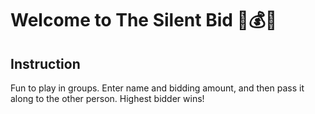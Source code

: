 # Welcome to The Silent Bid 💸💰🔨

## Instruction

Fun to play in groups. Enter name and bidding amount, and then pass it along to the other person. Highest bidder wins!
